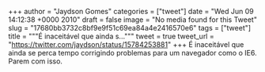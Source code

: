 
+++
author = "Jaydson Gomes"
categories = ["tweet"]
date = "Wed Jun 09 14:12:38 +0000 2010"
draft = false
image = "No media found for this Tweet"
slug = "17680bb3732c8bf9e9f51c69ea84a4e2416570e6"
tags = ["tweet"]
title = """É inaceitável que ainda s..."""
tweet = true
tweet_url = "https://twitter.com/jaydson/status/15784253881"
+++
É inaceitável que ainda se perca tempo corrigindo problemas para um navegador como o IE6. Parem com isso.
